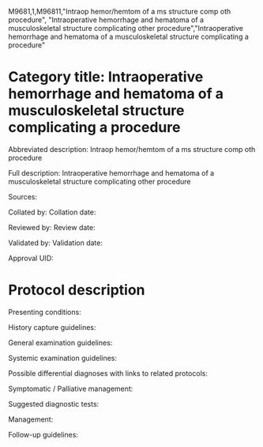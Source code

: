 M9681,1,M96811,"Intraop hemor/hemtom of a ms structure comp oth procedure", "Intraoperative hemorrhage and hematoma of a musculoskeletal structure complicating other procedure","Intraoperative hemorrhage and hematoma of a musculoskeletal structure complicating a procedure"
# Category title: Intraoperative hemorrhage and hematoma of a musculoskeletal structure complicating a procedure

Abbreviated description: Intraop hemor/hemtom of a ms structure comp oth procedure

Full description: Intraoperative hemorrhage and hematoma of a musculoskeletal structure complicating other procedure

Sources:

Collated by:
Collation date:

Reviewed by:
Review date:

Validated by:
Validation date:

Approval UID:

# Protocol description

Presenting conditions:

History capture guidelines:

General examination guidelines:

Systemic examination guidelines:

Possible differential diagnoses with links to related protocols:

Symptomatic / Palliative management:

Suggested diagnostic tests:

Management:

Follow-up guidelines:
